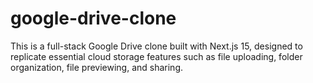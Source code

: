 # google-drive-clone
This is a full-stack Google Drive clone built with Next.js 15, designed to replicate essential cloud storage features such as file uploading, folder organization, file previewing, and sharing.
